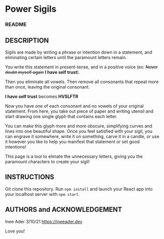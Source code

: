 # Power Sigils

### README

## DESCRIPTION
Sigils are made by writing a phrase or intention down in a statement, and eliminating certain letters until the paramount letters remain. 

You write this statement in present-tense, and in a positive voice (ex: ~~Never doubt myself again~~ **I have self trust**). 

Then you eliminate all vowels. Then remove all consonants that repeat more than once, leaving the original consonant. 

**I have self trust** becomes **HVSLFTR**

Now you have one of each consonant and no vowels of your original statement. From here, you take out piece of paper and writing utensil and start drawing one single glyph that contains each letter. 

You can make this glyph more and more obscure, simplifying curves and lines into one beautiful shape. Once you feel satisfied with your sigil, you can engrave it somewhere, write it on something, carve it in a candle, or use it however you like to help you manifest that statement or set good intentions! 

This page is a tool to elimate the unnecessary letters, giving you the paramount characters to create your sigil! 

## INSTRUCTIONS
Git clone this repository. Run `npm install` and launch your React app into your localhost server with `npm start`. 

## AUTHORS and ACKNOWLEDGEMENT
Inee Ader 3/10/21
https://ineeader.dev

Love you!

